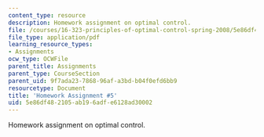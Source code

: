 ```yaml
---
content_type: resource
description: Homework assignment on optimal control.
file: /courses/16-323-principles-of-optimal-control-spring-2008/5e86df482105ab196adfe6128ad30002_assn5.pdf
file_type: application/pdf
learning_resource_types:
- Assignments
ocw_type: OCWFile
parent_title: Assignments
parent_type: CourseSection
parent_uid: 9f7ada23-7868-96af-a3bd-b04f0efd6bb9
resourcetype: Document
title: 'Homework Assignment #5'
uid: 5e86df48-2105-ab19-6adf-e6128ad30002
---
```

Homework assignment on optimal control.

